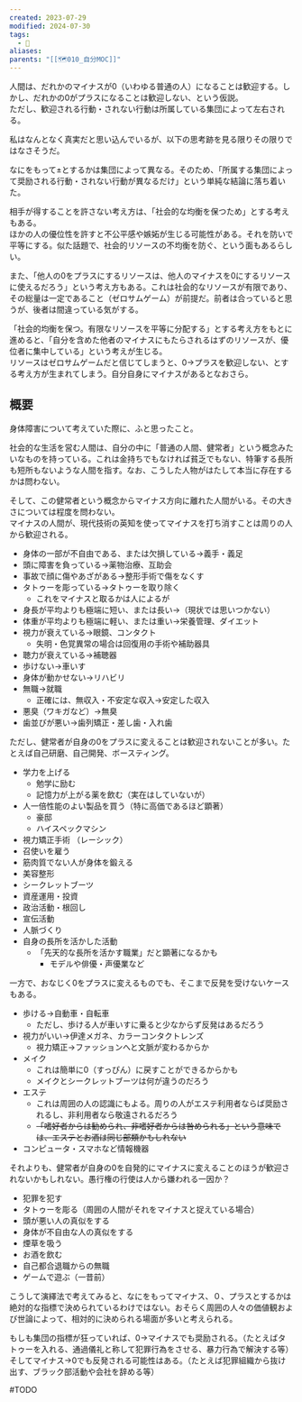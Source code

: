 ```yaml
---
created: 2023-07-29
modified: 2024-07-30
tags:
  - 💭
aliases: 
parents: "[[🗺️010_自分MOC]]"
---
```

人間は、だれかのマイナスが0（いわゆる普通の人）になることは歓迎する。しかし、だれかの0がプラスになることは歓迎しない、という仮説。  
ただし、歓迎される行動・されない行動は所属している集団によって左右される。

私はなんとなく真実だと思い込んでいるが、以下の思考跡を見る限りその限りではなさそうだ。

なにをもって±とするかは集団によって異なる。そのため、「所属する集団によって奨励される行動・されない行動が異なるだけ」という単純な結論に落ち着いた。

相手が得することを許さない考え方は、「社会的な均衡を保つため」とする考えもある。  
ほかの人の優位性を許すと不公平感や嫉妬が生じる可能性がある。それを防いで平等にする。似た話題で、社会的リソースの不均衡を防ぐ、という面もあるらしい。

また、「他人の0をプラスにするリソースは、他人のマイナスを0にするリソースに使えるだろう」という考え方もある。これは社会的なリソースが有限であり、その総量は一定であること（ゼロサムゲーム）が前提だ。前者は合っていると思うが、後者は間違っている気がする。

「社会的均衡を保つ。有限なリソースを平等に分配する」とする考え方をもとに進めると、「自分を含めた他者のマイナスにもたらされるはずのリソースが、優位者に集中している」という考えが生じる。  
リソースはゼロサムゲームだと信じてしまうと、0→プラスを歓迎しない、とする考え方が生まれてしまう。自分自身にマイナスがあるとなおさら。

## 概要 
身体障害について考えていた際に、ふと思ったこと。

社会的な生活を営む人間は、自分の中に「普通の人間、健常者」という概念みたいなものを持っている。これは金持ちでもなければ貧乏でもない、特筆する長所も短所もないような人間を指す。なお、こうした人物がはたして本当に存在するかは問わない。

そして、この健常者という概念からマイナス方向に離れた人間がいる。その大きさについては程度を問わない。  
マイナスの人間が、現代技術の英知を使ってマイナスを打ち消すことは周りの人から歓迎される。

- 身体の一部が不自由である、または欠損している→義手・義足
- 頭に障害を負っている→薬物治療、互助会
- 事故で顔に傷やあざがある→整形手術で傷をなくす
- タトゥーを彫っている→タトゥーを取り除く
	- これをマイナスと取るかは人によるが
- 身長が平均よりも極端に短い、または長い→（現状では思いつかない）
- 体重が平均よりも極端に軽い、または重い→栄養管理、ダイエット
- 視力が衰えている→眼鏡、コンタクト 
	- 失明・色覚異常の場合は回復用の手術や補助器具
- 聴力が衰えている→補聴器
- 歩けない→車いす 
- 身体が動かせない→リハビリ
- 無職→就職
	- 正確には、無収入・不安定な収入→安定した収入
- 悪臭（ワキガなど）→無臭
- 歯並びが悪い→歯列矯正・差し歯・入れ歯

ただし、健常者が自身の0をプラスに変えることは歓迎されないことが多い。たとえば自己研磨、自己開発、ボースティング。
- 学力を上げる
	- 勉学に励む
	- 記憶力が上がる薬を飲む（実在はしていないが）
- 人一倍性能のよい製品を買う（特に高価であるほど顕著）
	- 豪邸 
	- ハイスペックマシン
- 視力矯正手術 （レーシック）
- 召使いを雇う
- 筋肉質でない人が身体を鍛える 
- 美容整形
- シークレットブーツ 
- 資産運用・投資
- 政治活動・根回し
- 宣伝活動
- 人脈づくり
- 自身の長所を活かした活動 
	- 「先天的な長所を活かす職業」だと顕著になるかも
		- モデルや俳優・声優業など

一方で、おなじく0をプラスに変えるものでも、そこまで反発を受けないケースもある。
- 歩ける→自動車・自転車
	- ただし、歩ける人が車いすに乗ると少なからず反発はあるだろう
- 視力がいい→伊達メガネ、カラーコンタクトレンズ
	- 視力矯正→ファッションへと文脈が変わるからか
- メイク
	- これは簡単に0（すっぴん）に戻すことができるからかも
	- メイクとシークレットブーツは何が違うのだろう
- エステ
	- これは周囲の人の認識にもよる。周りの人がエステ利用者ならば奨励されるし、非利用者なら敬遠されるだろう
	- ~~「嗜好者からは勧められ、非嗜好者からは咎められる」という意味では、エステとお酒は同じ部類かもしれない~~
- コンピュータ・スマホなど情報機器

それよりも、健常者が自身の0を自発的にマイナスに変えることのほうが歓迎されないかもしれない。愚行権の行使は人から嫌われる一因か？
- 犯罪を犯す
- タトゥーを彫る（周囲の人間がそれをマイナスと捉えている場合）
- 頭が悪い人の真似をする
- 身体が不自由な人の真似をする
- 煙草を吸う
- お酒を飲む
- 自己都合退職からの無職
- ゲームで遊ぶ（一昔前）

こうして演繹法で考えてみると、なにをもってマイナス、０、プラスとするかは絶対的な指標で決められているわけではない。おそらく周囲の人々の価値観および世論によって、相対的に決められる場面が多いと考えられる。

もしも集団の指標が狂っていれば、0→マイナスでも奨励される。（たとえばタトゥーを入れる、通過儀礼と称して犯罪行為をさせる、暴力行為で解決する等）  
そしてマイナス→0でも反発される可能性はある。（たとえば犯罪組織から抜け出す、ブラック部活動や会社を辞める等）

#TODO